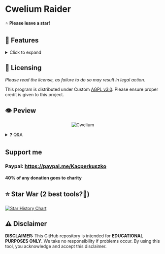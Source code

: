 # Cwelium Raider
⭐ **Please leave a star!**

## 👾 Features
<details>
<summary>Click to expand</summary>

- Fully request-based Raider
- HTTP & HTTPS proxy support
- Multi-threading support
- Joiner
- Leaver
- Spammer
- Token Checker
- Reactor
- Voice Raper
- Token Formatter
- Button Click
- Accept Rules
- Guild Check
- Bio Changer
- Onliner
- Voice Joiner
- Change Nickname
- Thread Spammer
- Typer
- Onboarding Bypass
- Call Spammer
- MassDM
- Mass Report
</details>

## 📝 Licensing
*Please read the license, as failure to do so may result in legal action.*

This program is distributed under Custom [AGPL v3.0](https://github.com/Tips-Discord/Cwelium/blob/main/LICENSE). Please ensure proper credit is given to this project.

## 👁 Peview
<p align="center">
  <img src="https://cdn.discordapp.com/attachments/1207742370200821790/1265602507036557454/image.png?ex=66b1edaf&is=66b09c2f&hm=a1d56f7ef5d0609a9d0242aa99e08c301b650171b836ea14a752f717f9bf80e4&" alt="Cwelium">
</p>

<details>
<summary>❓ Q&A</summary>

- **Which version of the Discord API does Cwelium Raider use?**
  - Cwelium Raider utilizes Discord API version 9 (v9).
- **Is this the official repository?**
  - Yes, it is.
- **What solvers are available?**
  - capsolver, capmonster, 2captcha
- **What themes are available?**
  - green, red, yellow, magenta, blue, cyan, gray, white, pink, light blue, brown, black, aqua, purple, lime, orange, indigo, violet, gold, silver, teal, navy, olive, maroon, coral, salmon, khaki, orchid
- **What proxy format i put in**
  - username:password@proxy3.example.com:8080 or example.com:8080
- **If the tokens are locked can they join servers?**
  - No, they cant.
- **What is Cwelium**
  - Cwelium is a Discord raiding tool with multiple features designed for Raiding on Discord. It supports HTTP and HTTPS proxies, multi-threading, and includes functionalities like joining and leaving servers, spamming, token checking, mass DMing, and more. It uses Discord API v9 and supports various captcha solvers.

</details>

## Support me
  ### Paypal: <https://paypal.me/Kacperkuszko>
  #### 40% of any donation goes to charity

## ⭐ Star War (2 best tools?🤨)
[![Star History Chart](https://api.star-history.com/svg?repos=Tips-Discord/Cwelium,R3CI/Lime-lite&theme=dark)](https://api.star-history.com/svg?repos=Tips-Discord/Cwelium,R3CI/Lime-lite)

## ⚠️ Disclaimer

**DISCLAIMER:** This GitHub repository is intended for **EDUCATIONAL PURPOSES ONLY**. We take no responsibility if problems occur. By using this tool, you acknowledge and accept this disclaimer.
